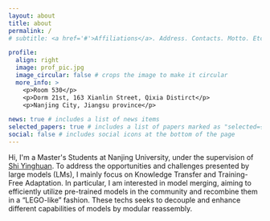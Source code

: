 ```yaml
---
layout: about
title: about
permalink: /
# subtitle: <a href='#'>Affiliations</a>. Address. Contacts. Motto. Etc.

profile:
  align: right
  image: prof_pic.jpg
  image_circular: false # crops the image to make it circular
  more_info: >
    <p>Room 530</p>
    <p>Dorm 21st, 163 Xianlin Street, Qixia Distirct</p>
    <p>Nanjing City, Jiangsu province</p>

news: true # includes a list of news items
selected_papers: true # includes a list of papers marked as "selected={true}"
social: false # includes social icons at the bottom of the page
---
```


Hi, I'm a Master's Students at Nanjing University, under the supervision of [Shi Yinghuan](https://cs.nju.edu.cn/shiyh/index.htm). To address the opportunities and challenges presented by large models (LMs), I mainly focus on Knowledge Transfer and Training-Free Adaptation. In particular, I am interested in model merging, aiming to efficiently utilize pre-trained models in the community and recombine them in a “LEGO-like” fashion. These techs seeks to decouple and enhance different capabilities of models by modular reassembly.

<!-- Write your biography here. Tell the world about yourself. Link to your favorite [subreddit](http://reddit.com). You can put a picture in, too. The code is already in, just name your picture `prof_pic.jpg` and put it in the `img/` folder.

Put your address / P.O. box / other info right below your picture. You can also disable any of these elements by editing `profile` property of the YAML header of your `_pages/about.md`. Edit `_bibliography/papers.bib` and Jekyll will render your [publications page](/al-folio/publications/) automatically.

Link to your social media connections, too. This theme is set up to use [Font Awesome icons](https://fontawesome.com/) and [Academicons](https://jpswalsh.github.io/academicons/), like the ones below. Add your Facebook, Twitter, LinkedIn, Google Scholar, or just disable all of them. -->
